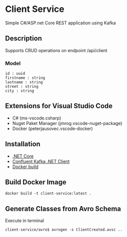 # Client Service
Simple C#/ASP.net Core REST application using Kafka

## Description
Supports CRUD operations on endpoint /api/client

### Model
```
id : uuid
firstname : string
lastname : string
street : string
city : string
```

## Extensions for Visual Studio Code
- C# (ms-vscode.csharp)
- Nuget Paket Manager (jmrog.vscode-nuget-package)
- Docker (peterjausovec.vscode-docker)

## Installation
- [.NET Core](https://www.microsoft.com/net/learn/dotnet/hello-world-tutorial)
- [Confluent Kafka .NET Client](https://github.com/confluentinc/confluent-kafka-dotnet)
- [Docker build](https://hub.docker.com/r/microsoft/aspnetcore/)

## Build Docker Image
```
docker build -t client-service:latest .
```

## Generate Classes from Avro Schema
Execute in terminal
```
client-service/avro$ avrogen -s ClientCreated.avsc ..
```
